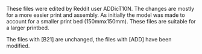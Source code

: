 
These files were edited by Reddit user ADDicT10N.
The changes are mostly for a more easier print and assembly. As initially the model was made to account for a smaller print bed (150mmx150mm). 
These files are suitable for a larger printbed.

The files with [B21] are unchanged, the files with [ADD] have been modified.
